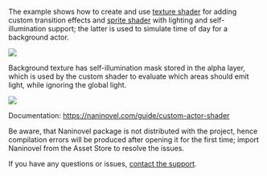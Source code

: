 The example shows how to create and use [texture shader](https://github.com/Naninovel/CustomShader/blob/main/Assets/Shaders/CustomTexture.shader) for adding custom transition effects and [sprite shader](https://github.com/Naninovel/CustomShader/blob/main/Assets/Shaders/CustomSprite.shader) with lighting and self-illumination support; the latter is used to simulate time of day for a background actor.

![](https://i.gyazo.com/227ea4bfbe540506bb815c8001869b40.gif)

Background texture has self-illumination mask stored in the alpha layer, which is used by the custom shader to evaluate which areas should emit light, while ignoring the global light.

![](https://i.gyazo.com/9cd8895731925267eab898ceeddb76a7.gif)

Documentation: https://naninovel.com/guide/custom-actor-shader

Be aware, that Naninovel package is not distributed with the project, hence compilation errors will be produced after opening it for the first time; import Naninovel from the Asset Store to resolve the issues.

If you have any questions or issues, [contact the support](https://naninovel.com/support/).
